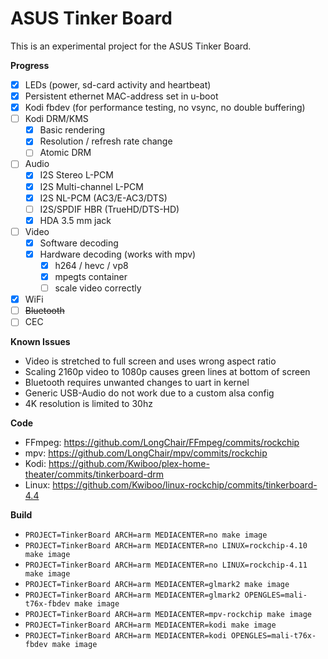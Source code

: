 # ASUS Tinker Board

This is an experimental project for the ASUS Tinker Board.

**Progress**

* [x] LEDs (power, sd-card activity and heartbeat)
* [x] Persistent ethernet MAC-address set in u-boot
* [x] Kodi fbdev (for performance testing, no vsync, no double buffering)
* [ ] Kodi DRM/KMS
  * [x] Basic rendering
  * [x] Resolution / refresh rate change
  * [ ] Atomic DRM
* [ ] Audio
  * [x] I2S Stereo L-PCM
  * [x] I2S Multi-channel L-PCM
  * [x] I2S NL-PCM (AC3/E-AC3/DTS)
  * [ ] I2S/SPDIF HBR (TrueHD/DTS-HD)
  * [x] HDA 3.5 mm jack
* [ ] Video
  * [x] Software decoding
  * [x] Hardware decoding (works with mpv)
    * [x] h264 / hevc / vp8
    * [x] mpegts container
    * [ ] scale video correctly
* [x] WiFi
* [ ] ~~Bluetooth~~
* [ ] CEC

**Known Issues**

* Video is stretched to full screen and uses wrong aspect ratio
* Scaling 2160p video to 1080p causes green lines at bottom of screen
* Bluetooth requires unwanted changes to uart in kernel
* Generic USB-Audio do not work due to a custom alsa config
* 4K resolution is limited to 30hz

**Code**

* FFmpeg: https://github.com/LongChair/FFmpeg/commits/rockchip
* mpv: https://github.com/LongChair/mpv/commits/rockchip
* Kodi: https://github.com/Kwiboo/plex-home-theater/commits/tinkerboard-drm
* Linux: https://github.com/Kwiboo/linux-rockchip/commits/tinkerboard-4.4

**Build**

* `PROJECT=TinkerBoard ARCH=arm MEDIACENTER=no make image`
* `PROJECT=TinkerBoard ARCH=arm MEDIACENTER=no LINUX=rockchip-4.10 make image`
* `PROJECT=TinkerBoard ARCH=arm MEDIACENTER=no LINUX=rockchip-4.11 make image`
* `PROJECT=TinkerBoard ARCH=arm MEDIACENTER=glmark2 make image`
* `PROJECT=TinkerBoard ARCH=arm MEDIACENTER=glmark2 OPENGLES=mali-t76x-fbdev make image`
* `PROJECT=TinkerBoard ARCH=arm MEDIACENTER=mpv-rockchip make image`
* `PROJECT=TinkerBoard ARCH=arm MEDIACENTER=kodi make image`
* `PROJECT=TinkerBoard ARCH=arm MEDIACENTER=kodi OPENGLES=mali-t76x-fbdev make image`
